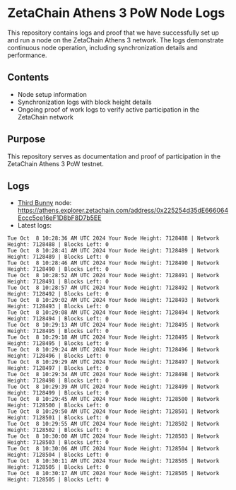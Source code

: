 # ZetaChain Athens 3 PoW Node Logs
This repository contains logs and proof that we have successfully set up and run a node on the ZetaChain Athens 3 network. The logs demonstrate continuous node operation, including synchronization details and performance.

## Contents
- Node setup information
- Synchronization logs with block height details
- Ongoing proof of work logs to verify active participation in the ZetaChain network

## Purpose
This repository serves as documentation and proof of participation in the ZetaChain Athens 3 PoW testnet.

## Logs

- [Third Bunny](https://thirdbunny.xyz/) node: https://athens.explorer.zetachain.com/address/0x225254d35dE666064Eccc5ce16eF1D8bF8D7b5EE
- Latest logs:
```
Tue Oct  8 10:28:36 AM UTC 2024 Your Node Height: 7128488 | Network Height: 7128488 | Blocks Left: 0
Tue Oct  8 10:28:41 AM UTC 2024 Your Node Height: 7128489 | Network Height: 7128489 | Blocks Left: 0
Tue Oct  8 10:28:46 AM UTC 2024 Your Node Height: 7128490 | Network Height: 7128490 | Blocks Left: 0
Tue Oct  8 10:28:52 AM UTC 2024 Your Node Height: 7128491 | Network Height: 7128491 | Blocks Left: 0
Tue Oct  8 10:28:57 AM UTC 2024 Your Node Height: 7128492 | Network Height: 7128492 | Blocks Left: 0
Tue Oct  8 10:29:02 AM UTC 2024 Your Node Height: 7128493 | Network Height: 7128493 | Blocks Left: 0
Tue Oct  8 10:29:08 AM UTC 2024 Your Node Height: 7128494 | Network Height: 7128494 | Blocks Left: 0
Tue Oct  8 10:29:13 AM UTC 2024 Your Node Height: 7128495 | Network Height: 7128495 | Blocks Left: 0
Tue Oct  8 10:29:18 AM UTC 2024 Your Node Height: 7128495 | Network Height: 7128495 | Blocks Left: 0
Tue Oct  8 10:29:24 AM UTC 2024 Your Node Height: 7128496 | Network Height: 7128496 | Blocks Left: 0
Tue Oct  8 10:29:29 AM UTC 2024 Your Node Height: 7128497 | Network Height: 7128497 | Blocks Left: 0
Tue Oct  8 10:29:34 AM UTC 2024 Your Node Height: 7128498 | Network Height: 7128498 | Blocks Left: 0
Tue Oct  8 10:29:39 AM UTC 2024 Your Node Height: 7128499 | Network Height: 7128499 | Blocks Left: 0
Tue Oct  8 10:29:45 AM UTC 2024 Your Node Height: 7128500 | Network Height: 7128500 | Blocks Left: 0
Tue Oct  8 10:29:50 AM UTC 2024 Your Node Height: 7128501 | Network Height: 7128501 | Blocks Left: 0
Tue Oct  8 10:29:55 AM UTC 2024 Your Node Height: 7128502 | Network Height: 7128502 | Blocks Left: 0
Tue Oct  8 10:30:00 AM UTC 2024 Your Node Height: 7128503 | Network Height: 7128503 | Blocks Left: 0
Tue Oct  8 10:30:06 AM UTC 2024 Your Node Height: 7128504 | Network Height: 7128504 | Blocks Left: 0
Tue Oct  8 10:30:11 AM UTC 2024 Your Node Height: 7128505 | Network Height: 7128505 | Blocks Left: 0
Tue Oct  8 10:30:17 AM UTC 2024 Your Node Height: 7128505 | Network Height: 7128505 | Blocks Left: 0
```
